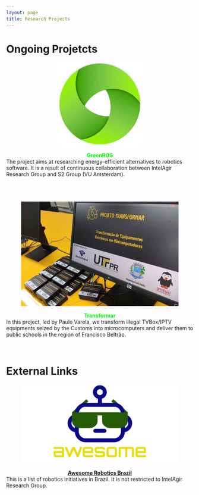 ```yaml
---
layout: page
title: Research Projects
---
```


<!-- subtitle: X  -->

# Ongoing Projetcts
<div class="row ">
    <div class="col-lg-6 col-md-12 col-xs-12 col-sm-12">
        <div style="text-align: center;">
            <figure>
                <img src="/img/logos/green_sd.jpeg"
                     alt="">
                <figcaption></figcaption>
            </figure>
            <div><strong style="color: #00FF00;">GreenROS</strong><br>
                <div style="text-align:left;">
                The project aims at researching energy-efficient alternatives to robotics software. It is a result of continuous collaboration between IntelAgir Research Group and S2 Group (VU Amsterdam).<br><br><br><br>
                </div>
            </div>
        </div>    
    </div>
    <div class="col-lg-6 col-md-12 col-xs-12 col-sm-12">
        <div style="text-align: center;">
            <figure>
                <img src="/img/logos/transformar.jpeg"
                     alt="">
                <figcaption></figcaption>
            </figure>
            <div><strong style="color: #00FF00;">Transformar</strong><br>
                <div style="text-align:left;">
               In this project, led by Paulo Varela, we transform illegal TVBox/IPTV equipments seized by the Customs into microcomputers and deliver them to public schools in the region of Francisco Beltrão.                     <br><br>
                </div>
            </div>
        </div>    
    </div>
</div>
<br>

# External Links
<div class="row ">
    <div class="col-lg-6 col-md-12 col-xs-12 col-sm-12">
        <div style="text-align: center;">
            <figure>
                <img src="/img/logos/logo-awesome.png" alt="">
                <figcaption></figcaption>
            </figure>
            <div><strong style="color: #00FF00;"><a href="https://github.com/mateus-amarante/awesome-robotics-brazil">Awesome Robotics Brazil</a></strong><br>
                <div style="text-align:left;">
                This is a list of robotics initiatives in Brazil. It is not restricted to IntelAgir Research Group.<br><br><br><br>
                </div>
            </div>
        </div>
    </div>
 </div>


